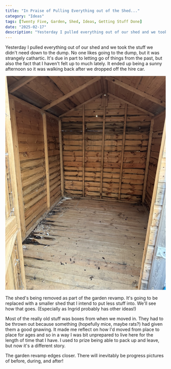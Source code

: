 ```yaml
---
title: "In Praise of Pulling Everything out of the Shed..."
category: "Ideas"
tags: [Twenty Five, Garden, Shed, Ideas, Getting Stuff Done]
date: "2025-02-17"
description: "Yesterday I pulled everything out of our shed and we took the stuff we didn't need down to the dump. No one likes going to the dump, but it was strangely cathartic."
---
```


Yesterday I pulled everything out of our shed and we took the stuff we didn't need down to the dump. No one likes going to the dump, but it was strangely cathartic. It's due in part to letting go of things from the past, but also the fact that I haven't felt up to much lately. It ended up being a sunny afternoon so it was walking back after we dropped off the hire car.

<!--more-->

![A picture of a rather dilapidated empty shed](./images/empty_shed.jpeg)

The shed's being removed as part of the garden revamp. It's going to be replaced with a smaller shed that I intend to put less stuff into. We'll see how that goes. (Especially as Ingrid probably has other ideas!)

Most of the really old stuff was boxes from when we moved in. They had to be thrown out because something (hopefully mice, maybe rats?) had given them a good gnawing. It made me reflect on how I'd moved from place to place for ages and so in a way I was bit unprepared to live here for the length of time that I have. I used to prize being able to pack up and leave, but now it's a different story.

The garden revamp edges closer. There will inevitably be progress pictures of before, during, and after!